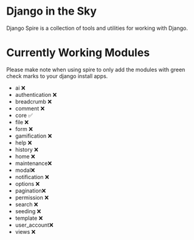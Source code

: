 # Django in the Sky

Django Spire is a collection of tools and utilities for working with Django.

# Currently Working Modules

Please make note when using spire to only add the modules with green check marks to your django install apps.

- ai ❌
- authentication ❌
- breadcrumb ❌
- comment ❌
- core ✅
- file ❌
- form ❌
- gamification ❌
- help ❌
- history ❌
- home ❌
- maintenance❌
- modal❌
- notification ❌
- options ❌
- pagination❌
- permission ❌
- search ❌
- seeding ❌
- template ❌
- user_account❌
- views ❌
